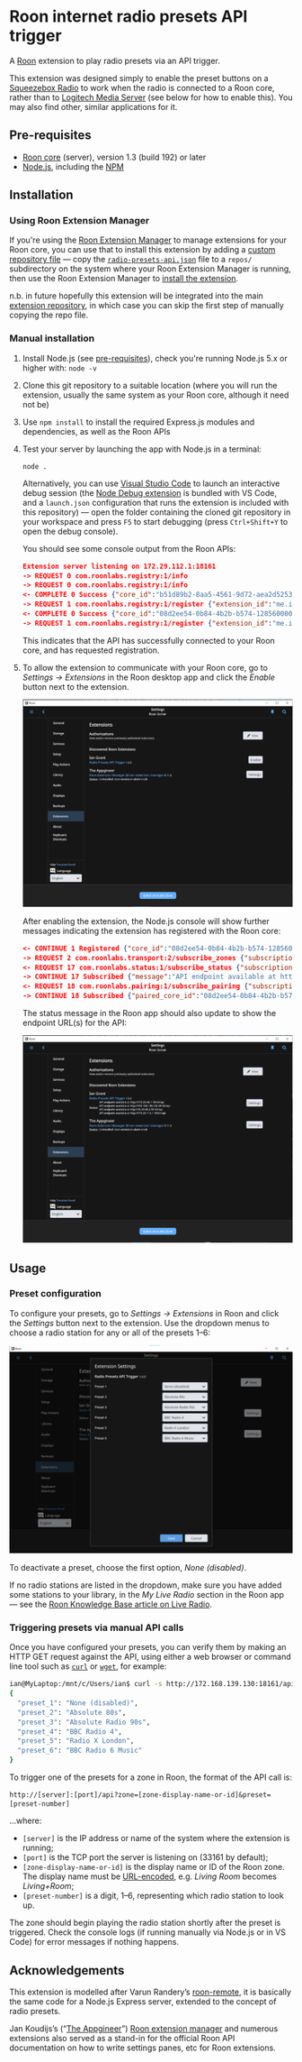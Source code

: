 # Roon internet radio presets API trigger
A [Roon](https://roonlabs.com/) extension to play radio presets via an API trigger.

This extension was designed simply to enable the preset buttons on a [Squeezebox Radio](http://wiki.slimdevices.com/index.php/Squeezebox_Radio) to work when the radio is connected to a Roon core, rather than to [Logitech Media Server](http://www.mysqueezebox.com/download) (see below for how to enable this). You may also find other, similar applications for it.

## Pre-requisites
  - [Roon core](https://kb.roonlabs.com/Software_packages) (server), version 1.3 (build 192) or later
  - [Node.js](https://nodejs.org/), including the [NPM](https://www.npmjs.com/get-npm)

## Installation

### Using Roon Extension Manager
If you're using the [Roon Extension Manager](https://github.com/TheAppgineer/roon-extension-manager) to manage extensions for your Roon core, you can use that to install this extension by adding a [custom repository file](https://github.com/TheAppgineer/roon-extension-manager/wiki/Development) — copy the [`radio-presets-api.json`](repos/radio-presets-api.json) file to a `repos/` subdirectory on the system where your Roon Extension Manager is running, then use the Roon Extension Manager to [install the extension](https://github.com/TheAppgineer/roon-extension-manager/wiki).

n.b. in future hopefully this extension will be integrated into the main [extension repository](https://github.com/TheAppgineer/roon-extension-repository), in which case you can skip the first step of manually copying the repo file.

### Manual installation

  1. Install Node.js (see [pre-requisites](#pre-requisites)), check you're running Node.js 5.x or higher with: `node -v`
  2. Clone this git repository to a suitable location (where you will run the extension, usually the same system as your Roon core, although it need not be)
  3. Use `npm install` to install the required Express.js modules and dependencies, as well as the Roon APIs
  4. Test your server by launching the app with Node.js in a terminal:

      ```shell
      node .
      ```

      Alternatively, you can use [Visual Studio Code](https://code.visualstudio.com/) to launch an interactive debug session (the [Node Debug extension](https://marketplace.visualstudio.com/items?itemName=ms-vscode.node-debug2) is bundled with VS Code, and a `launch.json` configuration that runs the extension is included with this repository) — open the folder containing the cloned git repository in your workspace and press `F5` to start debugging (press `Ctrl+Shift+Y` to open the debug console).

      You should see some console output from the Roon APIs:

      ```json
      Extension server listening on 172.29.112.1:18161
      -> REQUEST 0 com.roonlabs.registry:1/info
      -> REQUEST 0 com.roonlabs.registry:1/info
      <- COMPLETE 0 Success {"core_id":"b51d89b2-8aa5-4561-9d72-aea2d5253682","display_name":"MyLaptop","display_version":"1.7 (build 571) stable"}
      -> REQUEST 1 com.roonlabs.registry:1/register {"extension_id":"me.iangrant.radio-presets-api","display_name":"Radio Presets API Trigger","display_version":"1.0.0","publisher":"Ian Grant","email":"ian@iangrant.me","required_services":["com.roonlabs.transport:2","com.roonlabs.browse:1"],"optional_services":[],"provided_services":["com.roonlabs.status:1","com.roonlabs.settings:1","com.roonlabs.pairing:1","com.roonlabs.ping:1"],"website":"https://github.com/imgrant/roon-extension-radio-presets-api","token":"33ea45f8-58fc-4bfb-8c85-9b2cd0a0ce97"}
      <- COMPLETE 0 Success {"core_id":"08d2ee54-0b84-4b2b-b574-1285600003b1","display_name":"Roon Server","display_version":"1.7 (build 571) stable"}
      -> REQUEST 1 com.roonlabs.registry:1/register {"extension_id":"me.iangrant.radio-presets-api","display_name":"Radio Presets API Trigger","display_version":"1.0.0","publisher":"Ian Grant","email":"ian@iangrant.me","required_services":["com.roonlabs.transport:2","com.roonlabs.browse:1"],"optional_services":[],"provided_services":["com.roonlabs.status:1","com.roonlabs.settings:1","com.roonlabs.pairing:1","com.roonlabs.ping:1"],"website":"https://github.com/imgrant/roon-extension-radio-presets-api","token":"0a16e48b-c522-41bb-9d6e-37791c978d78"}
      ```

      This indicates that the API has successfully connected to your Roon core, and has requested registration.

  5. To allow the extension to communicate with your Roon core, go to *Settings -> Extensions* in the Roon desktop app and click the *Enable* button next to the extension.

      ![Roon extension awaiting authorization](docs/roon-extension-awaiting-authorization.png)

      After enabling the extension, the Node.js console will show further messages indicating the extension has registered with the Roon core:

      ```json
      <- CONTINUE 1 Registered {"core_id":"08d2ee54-0b84-4b2b-b574-1285600003b1","display_name":"Roon Server","display_version":"1.7 (build 571) stable","token":"7c7125d6-b62c-4b92-bbbb-e60d9ddc9654","provided_services":["com.roonlabs.transport:2","com.roonlabs.browse:1"],"http_port":9100}
      -> REQUEST 2 com.roonlabs.transport:2/subscribe_zones {"subscription_key":0}
      <- REQUEST 17 com.roonlabs.status:1/subscribe_status {"subscription_key":"261"}
      -> CONTINUE 17 Subscribed {"message":"API endpoint available at http://172.29.64.1:18161/api\nAPI endpoint available at http://192.168.139.130:18161/api\nAPI endpoint available at http://10.19.48.2:18161/api\nAPI endpoint available at http://172.29.112.1:18161/api","is_error":false}
      <- REQUEST 18 com.roonlabs.pairing:1/subscribe_pairing {"subscription_key":"262"}
      -> CONTINUE 18 Subscribed {"paired_core_id":"08d2ee54-0b84-4b2b-b574-1285600003b1"}
      ```

      The status message in the Roon app should also update to show the endpoint URL(s) for the API:

      ![Roon extension running](docs/roon-extension-running.png)

## Usage

### Preset configuration

To configure your presets, go to *Settings -> Extensions* in Roon and click the *Settings* button next to the extension. Use the dropdown menus to choose a radio station for any or all of the presets 1–6:

![Roon extension preset configuration](docs/roon-preset-settings.png)

To deactivate a preset, choose the first option, *None (disabled)*.

If no radio stations are listed in the dropdown, make sure you have added some stations to your library, in the *My Live Radio* section in the Roon app — see the [Roon Knowledge Base article on Live Radio](https://kb.roonlabs.com/Live_Radio).

### Triggering presets via manual API calls

Once you have configured your presets, you can verify them by making an HTTP GET request against the API, using either a web browser or command line tool such as [`curl`](https://curl.haxx.se/) or [`wget`](https://www.gnu.org/software/wget/), for example:

```bash
ian@MyLaptop:/mnt/c/Users/ian$ curl -s http://172.168.139.130:18161/api?get_presets=true|jq
{
  "preset_1": "None (disabled)",
  "preset_2": "Absolute 80s",
  "preset_3": "Absolute Radio 90s",
  "preset_4": "BBC Radio 4",
  "preset_5": "Radio X London",
  "preset_6": "BBC Radio 6 Music"
}
```

To trigger one of the presets for a zone in Roon, the format of the API call is:

```http
http://[server]:[port]/api?zone=[zone-display-name-or-id]&preset=[preset-number]
```

...where:
  - `[server]` is the IP address or name of the system where the extension is running;
  - `[port]` is the TCP port the server is listening on (33161 by default);
  - `[zone-display-name-or-id]` is the display name or ID of the Roon zone. The display name must be [URL-encoded](https://www.w3schools.com/tags/ref_urlencode.ASP), e.g. *Living Room* becomes *Living+Room*;
  - `[preset-number]` is a digit, 1–6, representing which radio station to look up.

The zone should begin playing the radio station shortly after the preset is triggered. Check the console logs (if running manually via Node.js or in VS Code) for error messages if nothing happens.

## Acknowledgements

This extension is modelled after Varun Randery’s [roon-remote](https://github.com/varunrandery/roon-remote), it is basically the same code for a Node.js Express server, extended to the concept of radio presets.

Jan Koudijs’s (“[The Appgineer](https://github.com/TheAppgineer)”) [Roon extension manager](https://github.com/TheAppgineer/roon-extension-manager) and numerous extensions also served as a stand-in for the official Roon API documentation on how to write settings panes, etc for Roon extensions.